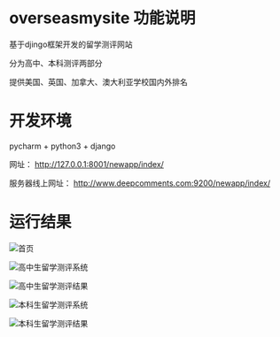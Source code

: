 # overseasmysite 功能说明

基于djingo框架开发的留学测评网站

分为高中、本科测评两部分

提供美国、英国、加拿大、澳大利亚学校国内外排名

# 开发环境

pycharm + python3 + django 

网址： http://127.0.0.1:8001/newapp/index/ 

服务器线上网址： http://www.deepcomments.com:9200/newapp/index/
 
# 运行结果

![首页](https://github.com/liuluyeah/overseasmysite/blob/master/%E9%A6%96%E9%A1%B5.png)

![高中生留学测评系统](https://github.com/liuluyeah/overseasmysite/blob/master/%E9%AB%98%E4%B8%AD%E7%94%9F%E7%95%99%E5%AD%A6%E6%B5%8B%E8%AF%84%E7%B3%BB%E7%BB%9F%20-%20http___www.deepcomments.com_9200_newapp_highResultCA_.png)

![高中生留学测评结果](https://github.com/liuluyeah/overseasmysite/blob/master/%E9%AB%98%E4%B8%AD%E7%94%9F%E7%95%99%E5%AD%A6%E6%B5%8B%E8%AF%84%E7%BB%93%E6%9E%9C%20-%20http___www.deepcomments.com_9200_newapp_highResultCA_.png)

![本科生留学测评系统](https://github.com/liuluyeah/overseasmysite/blob/master/%E6%9C%AC%E7%A7%91%E7%94%9F%E7%95%99%E5%AD%A6%E6%B5%8B%E8%AF%84%E7%B3%BB%E7%BB%9F%20-%20http___www.deepcomments.com_9200_newapp_result_.png)

![本科生留学测评结果](https://github.com/liuluyeah/overseasmysite/blob/master/%E6%9C%AC%E7%A7%91%E7%94%9F%E7%95%99%E5%AD%A6%E6%B5%8B%E8%AF%84%E7%BB%93%E6%9E%9C%20-%20http___www.deepcomments.com_9200_newapp_result_.png)
